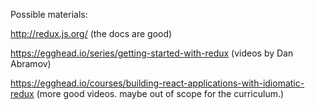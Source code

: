 Possible materials:

http://redux.js.org/
(the docs are good)

https://egghead.io/series/getting-started-with-redux
(videos by Dan Abramov)

https://egghead.io/courses/building-react-applications-with-idiomatic-redux
(more good videos. maybe out of scope for the curriculum.)

